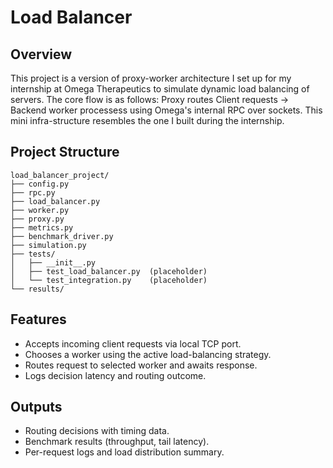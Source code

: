 # Load Balancer

## Overview
This project is a version of proxy-worker architecture I set up for my internship at Omega Therapeutics to simulate dynamic load balancing of servers. 
The core flow is as follows: Proxy routes Client requests -> Backend worker processess using Omega's internal RPC over sockets.
This mini infra-structure resembles the one I built during the internship.

## Project Structure
```
load_balancer_project/
├── config.py
├── rpc.py
├── load_balancer.py
├── worker.py
├── proxy.py
├── metrics.py
├── benchmark_driver.py
├── simulation.py
├── tests/
│   ├── __init__.py
│   ├── test_load_balancer.py  (placeholder)
│   └── test_integration.py    (placeholder)
└── results/    
```

## Features
- Accepts incoming client requests via local TCP port.
- Chooses a worker using the active load-balancing strategy.
- Routes request to selected worker and awaits response.
- Logs decision latency and routing outcome.

## Outputs
- Routing decisions with timing data.
- Benchmark results (throughput, tail latency).
- Per-request logs and load distribution summary.






